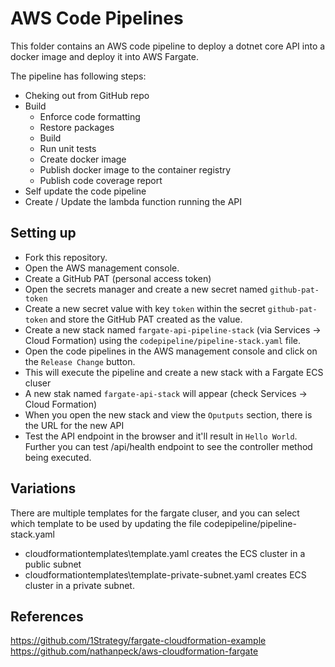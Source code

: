 # AWS Code Pipelines

This folder contains an AWS code pipeline to deploy a dotnet core API into a docker image and deploy it into AWS Fargate.

The pipeline has following steps:

* Cheking out from GitHub repo
* Build
  * Enforce code formatting
  * Restore packages
  * Build
  * Run unit tests
  * Create docker image
  * Publish docker image to the container registry
  * Publish code coverage report
* Self update the code pipeline
* Create / Update the lambda function running the API

## Setting up

* Fork this repository.
* Open the AWS management console.
* Create a GitHub PAT (personal access token)
* Open the secrets manager and create a new secret named `github-pat-token` 
* Create a new secret value with key `token` within the secret `github-pat-token` and store the GitHub PAT created as the value.
* Create a new stack named `fargate-api-pipeline-stack` (via Services -> Cloud Formation) using the `codepipeline/pipeline-stack.yaml` file.
* Open the code pipelines in the AWS management console and click on the `Release Change` button.
* This will execute the pipeline and create a new stack with a Fargate ECS cluser
* A new stak named `fargate-api-stack` will appear (check Services -> Cloud Formation)
* When you open the new stack and view the `Oputputs` section, there is the URL for the new API 
* Test the API endpoint in the browser and it'll result in `Hello World`. Further you can test <URL for the new API>/api/health endpoint to see the controller method being executed.

## Variations

There are multiple templates for the fargate cluser, and you can select which template to be used by updating the file codepipeline/pipeline-stack.yaml

* cloudformationtemplates\template.yaml creates the ECS cluster in a public subnet
* cloudformationtemplates\template-private-subnet.yaml creates ECS cluster in a private subnet.



## References

https://github.com/1Strategy/fargate-cloudformation-example
https://github.com/nathanpeck/aws-cloudformation-fargate

